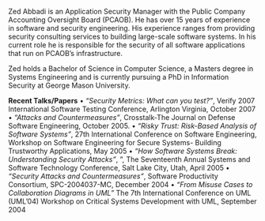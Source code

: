 Zed Abbadi is an Application Security Manager with the Public Company
Accounting Oversight Board (PCAOB). He has over 15 years of experience
in software and security engineering. His experience ranges from
providing security consulting services to building large-scale software
systems. In his current role he is responsible for the security of all
software applications that run on PCAOB’s infrastructure.

Zed holds a Bachelor of Science in Computer Science, a Masters degree in
Systems Engineering and is currently pursuing a PhD in Information
Security at George Mason University.

**Recent Talks/Papers**
• *“Security Metrics: What can you test?”*, Verify 2007 International
Software Testing Conference, Arlington Virginia, October 2007
• *“Attacks and Countermeasures”*, Crosstalk-The Journal on Defense
Software Engineering, October 2005.
• *“Risky Trust: Risk-Based Analysis of Software Systems”*, 27th
International Conference on Software Engineering, Workshop on Software
Engineering for Secure Systems- Building Trustworthy Applications, May
2005
• *“How Software Systems Break: Understanding Security Attacks”*, ”, The
Seventeenth Annual Systems and Software Technology Conference, Salt Lake
City, Utah, April 2005
• *“Security Attacks and Countermeasures”*, Software Productivity
Consortium, SPC-2004037-MC, December 2004
• *“From Misuse Cases to Collaboration Diagrams in UML”* The 7th
International Conference on UML (UML’04) Workshop on Critical Systems
Development with UML, September 2004